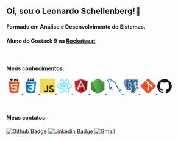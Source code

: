 ## Oi, sou o Leonardo Schellenberg!👋 


#### Formado em Análise e Desenvolvimento de Sistemas.
#### Aluno do Gostack 9 na [Rocketseat](https://rocketseat.com.br) 


<br/>

#### Meus conhecimentos:

 <a href="https://developer.mozilla.org/pt-BR/docs/Web/HTML/HTML5">
    <img
      src="https://github.com/devicons/devicon/blob/master/icons/html5/html5-original-wordmark.svg"
      alt="html"
      width="40"
      height="40"
    />
  </a>
 
  <a href="https://developer.mozilla.org/pt-BR/docs/Web/CSS">
    <img
      src="https://github.com/devicons/devicon/blob/master/icons/css3/css3-original-wordmark.svg"
      alt="css"
      width="40"
      height="40"
    />
  </a>
 
 <a href="https://developer.mozilla.org/en-US/docs/Web/JavaScript">
    <img
      src="https://github.com/devicons/devicon/blob/master/icons/javascript/javascript-original.svg"
      alt="javascript"
      width="40"
      height="40"
    />
  </a>
 
  <a href="https://pt-br.reactjs.org">
    <img
      src="https://github.com/devicons/devicon/blob/master/icons/react/react-original.svg"
      alt="react"
      width="40"
      height="40"
    />
  </a>
  
   <a href="https://pt-br.reactjs.org">
    <img
      src="https://github.com/devicons/devicon/blob/master/icons/angularjs/angularjs-original.svg"
      alt="react"
      width="40"
      height="40"
    />
  </a>
 
  <a href="https://nodejs.org/en/">
    <img
      src="https://github.com/devicons/devicon/blob/master/icons/nodejs/nodejs-original.svg"
      alt="Node"
      width="40"
      height="40"
    />
  </a>
 
  <a href="https:///www.mysql.com/">
    <img
      src="https://github.com/devicons/devicon/blob/master/icons/mysql/mysql-original.svg"
      alt="Mysql"
      width="40"
      height="40"
    />
  </a>
 
 
  <a href="https://www.postgresql.org">
    <img
      src="https://github.com/devicons/devicon/blob/master/icons/postgresql/postgresql-original.svg"
      alt="postgresql"
      width="40"
      height="40"
    />
  </a>
  
  <a href="https://git-scm.com/">
    <img
      src="https://github.com/devicons/devicon/blob/master/icons/git/git-original.svg"
      alt="git"
      width="40"
      height="40"
    />
  </a>
  
  <a href="https://github.com">
    <img
      src="https://github.com/devicons/devicon/blob/master/icons/github/github-original.svg"
      alt="github"
      width="40"
      height="40"
    />
  </a>
  
   
</p>

<br/>

#### Meus contatos:

[![Github Badge](https://img.shields.io/badge/-Github-000?style=flat-square&logo=Github&logoColor=white&link=https://github.com/leoschellenberg)](https://github.com/felipescunha)
[![Linkedin Badge](https://img.shields.io/badge/-LinkedIn-blue?style=flat-square&logo=Linkedin&logoColor=white&link=https://www.linkedin.com/in/leonardo-martins-schellenberg/)](https://www.linkedin.com/in/leonardo-martins-schellenberg/)
[![Gmail](https://img.shields.io/badge/-Outlook-c14438?style=flat&logo=Gmail&logoColor=white)](mailto:leonardo.schellenberg@hotmail.com)

<!--
**felipescunha/felipescunha** is a ✨ _special_ ✨ repository because its `README.md` (this file) appears on your GitHub profile.

Here are some ideas to get you started:

- 🔭 I’m currently working on ...
- 🌱 I’m currently learning ...
- 👯 I’m looking to collaborate on ...
- 🤔 I’m looking for help with ...
- 💬 Ask me about ...
- 📫 How to reach me: ...
- 😄 Pronouns: ...
- ⚡ Fun fact: ...


-->

